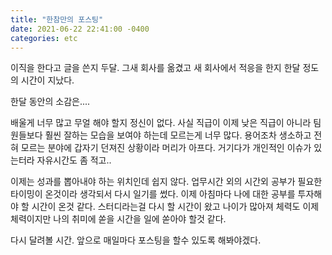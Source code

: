 ```yaml
---
title: "한참만의 포스팅"
date: 2021-06-22 22:41:00 -0400
categories: etc
---
```


이직을 한다고 글을 쓴지 두달.
그새 회사를 옮겼고 새 회사에서 적응을 한지 한달 정도의 시간이 지났다.

한달 동안의 소감은....

배울게 너무 많고 무얼 해야 할지 정신이 없다.
사실 직급이 이제 낮은 직급이 아니라 팀원들보다 훨씬 잘하는 모습을 보여야 하는데 모르는게 너무 많다. 
용어조차 생소하고 전혀 모르는 분야에 갑자기 던져진 상황이라 머리가 아프다.
거기다가 개인적인 이슈가 있는터라 자유시간도 좀 적고..

이제는 성과를 뽑아내야 하는 위치인데 쉽지 않다. 
업무시간 외의 시간외 공부가 필요한 타이밍이 온것이라 생각되서 다시 일기를 썼다. 
이제 아침마다 나에 대한 공부를 투자해야 할 시간이 온것 같다. 스터디라는걸 다시 할 시간이 왔고
나이가 많아져 체력도 이제 체력이지만 나의 취미에 쏟을 시간을 일에 쏟아야 할것 같다.

다시 달려볼 시간. 앞으로 매일마다 포스팅을 할수 있도록 해봐야겠다.


 
